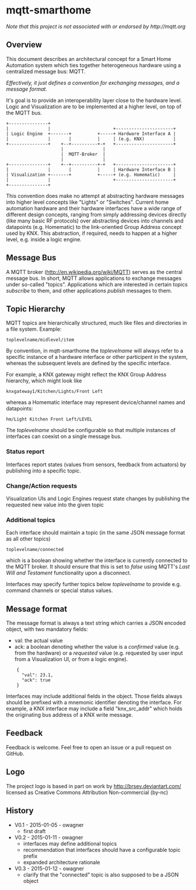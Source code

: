 mqtt-smarthome
==============

_Note that this project is not associated with or endorsed by http://mqtt.org_

Overview
--------
This document describes an architectural concept for a Smart Home Automation system
which ties together heterogeneous hardware using a centralized message bus: MQTT.

_Effectively, it just defines a convention for exchanging messages, and a message format._

It's goal is to provide an interoperability layer close to the hardware level.
Logic and Visualization are to be implemented at a higher level, on top of the MQTT bus.

```
+---------------+                                                          
|               |                        +----------------------+          
| Logic Engine  +-------+          +-----+ Hardware Interface A |          
|               |       |          |     | (e.g. KNX)           |          
+---------------+    +--+----------+-+   +----------------------+          
                     |               |                                     
                     |  MQTT-Broker  |                                     
                     |               |                                     
+---------------+    +--+----------+-+   +----------------------+          
|               |       |          |     | Hardware Interface B |          
| Visualization +-------+          +-----+ (e.g. Homematic)     |          
|               |                        +----------------------+          
+---------------+                                                          
```                                                                           

This convention does make no attempt at abstracting hardware messages into
higher level concepts like "Lights" or "Switches". Current home automation 
hardware and their hardware interfaces have a wide range of different design 
concepts, ranging from simply addressing devices directly (like many basic RF
protocols) over abstracting devices into channels and datapoints
(e.g. Homematic) to the link-orientied Group Address concept used by KNX.
This abstraction, if required, needs to happen at a higher level, e.g.
inside a logic engine. 


Message Bus
-----------
A MQTT broker (http://en.wikipedia.org/wiki/MQTT) serves as the central message bus.
In short, MQTT allows applications to exchange messages under so-called "topics".
Applications which are interested in certain topics _subscribe_ to them,
and other applications _publish_ messages to them.
                                                        
## Topic Hierarchy ##
                                                                           
MQTT topics are hierarchically structured, much like files and directories in a
file system. Example:

    toplevelname/midlevel/item
    
By convention, in mqtt-smarthome the *toplevelname* will always refer to a specific
instance of a hardware interface or other participent in the system, whereas
the subsequent levels are defined by the specific interface.

For example, a KNX gateway might reflect the KNX Group Address hierarchy, which
might look like

    knxgateway1/Kitchen/Lights/Front Left

whereas a Homematic interface may represent device/channel names and datapoints:

    hm/Light Kitchen Front Left/LEVEL

The *toplevelname* should be configurable so that multiple instances of interfaces
can coexist on a single message bus.
    
### Status report ###
                                                                           
Interfaces report states (values from sensors, feedback from actuators)
by publishing into a specific topic. 

### Change/Action requests ###

Visualization UIs and Logic Engines request state changes by publishing 
the requested new value into the given topic 
                                                                           
### Additional topics ###
                                                                           
Each interface should maintain a topic (in the same JSON message format
as all other topics) 

    toplevelname/connected
    
which is a boolean showing whether the interface is currently connected to the
MQTT broker. It should ensure that this is set to _false_ using MQTT's
_Last Will and Testament_ functionality upon a disconnect.
                                                                           
Interfaces may specify further topics below *toplevelname* to provide
e.g. command channels or special status values. 

Message format
--------------                                                                           
The message format is always a text string which carries a JSON encoded
object, with two mandatory fields:

* val: the actual value
* ack: a boolean denoting whether the value is a _confirmed_ value (e.g.
from the hardware) or a _requested_ value (e.g. requested by user input
from a Visualization UI, or from a logic engine).

```
    {
      "val": 23.1,
      "ack": true
    }                                                                           
```

Interfaces may include additional fields in the object. Those fields
always should be prefixed with a mnemonic identifier denoting the
interface. For example, a KNX interface may include a field
"knx_src_addr" which holds the originating bus address of a KNX write
message.


Feedback
--------
Feedback is welcome. Feel free to open an issue or a pull request
on GitHub.


Logo
----
The project logo is based in part on work by http://brsev.deviantart.com/
licensed as Creative Commons Attribution Non-commercial (by-nc)

History
-------
* V0.1 - 2015-01-05 - owagner
  - first draft
* V0.2 - 2015-01-11 - owagner
  - interfaces may define additional topics
  - recommendation that interfaces should have a configurable topic prefix
  - expanded architecture rationale
* V0.3 - 2015-01-12 - owagner
  - clarify that the "connected" topic is also supposed to be a JSON
    object
    
  
